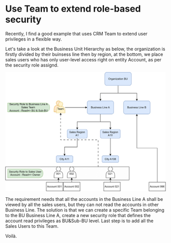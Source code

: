 # Use Team to extend role-based security

Recently, I find a good example that uses CRM Team to extend user privileges in a flexible way.

Let's take a look at the Business Unit Hierarchy as below, the organization is firstly divided by their buinsess line then by region, at the bottom, we place sales users who has only user-level access right on entity Account, as per the security role assignd.

![BU Hierarchy](/Blog/001-Dynamics365-CRM/Asset-Images/SecurityRole-UseTeamToExtend.svg)

The requirement needs that all the accounts in the Business Line A shall be viewed by all the sales users, but they can not read the accounts in other Business Line. The solution is that we can create a specific Team belonging to the BU Business Line A, create a new security role that defines the account read privileges as BU&Sub-BU level. Last step is to add all the Sales Users to this Team.

Voilà.
